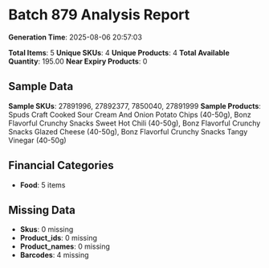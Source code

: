 # Batch 879 Analysis Report

**Generation Time**: 2025-08-06 20:57:03

**Total Items**: 5
**Unique SKUs**: 4
**Unique Products**: 4
**Total Available Quantity**: 195.00
**Near Expiry Products**: 0

## Sample Data
**Sample SKUs**: 27891996, 27892377, 7850040, 27891999
**Sample Products**: Spuds Craft Cooked Sour Cream And Onion Potato Chips (40-50g), Bonz Flavorful Crunchy Snacks Sweet Hot Chili (40-50g), Bonz Flavorful Crunchy Snacks Glazed Cheese (40-50g), Bonz Flavorful Crunchy Snacks Tangy Vinegar (40-50g)

## Financial Categories
- **Food**: 5 items

## Missing Data
- **Skus**: 0 missing
- **Product_ids**: 0 missing
- **Product_names**: 0 missing
- **Barcodes**: 4 missing
